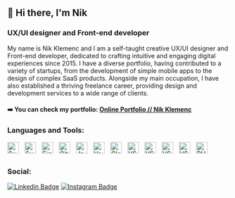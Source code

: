 ## 👋 Hi there, I'm Nik

### UX/UI designer and Front-end developer

My name is Nik Klemenc and I am a self-taught creative UX/UI designer and Front-end developer, dedicated to crafting intuitive and engaging digital experiences since 2015. I have a diverse portfolio, having contributed to a variety of startups, from the development of simple mobile apps to the design of complex SaaS products. Alongside my main occupation, I have also established a thriving freelance career, providing design and development services to a wide range of clients.

#### ➡️ You can check my portfolio: [Online Portfolio // Nik Klemenc](https://www.klemenc.si)

### Languages and Tools:

[<img align="left" alt="SvelteKit" width="26px" src="https://cdn.jsdelivr.net/gh/devicons/devicon@latest/icons/svelte/svelte-original.svg" style="padding-right:10px;" />](https://kit.svelte.dev/)

[<img align="left" alt="Supabase" width="26px"  src="https://cdn.jsdelivr.net/gh/devicons/devicon@latest/icons/supabase/supabase-original.svg"  style="padding-right:10px;" />](https://supabase.com/)

[<img src="https://cdn.jsdelivr.net/gh/devicons/devicon@latest/icons/figma/figma-original.svg" align="left" alt="Figma" width="26px"  style="padding-right:10px;" />](https://figma.com/)

<img src="https://cdn.jsdelivr.net/gh/devicons/devicon@latest/icons/git/git-original.svg" align="left" alt="Git" width="26px"  style="padding-right:10px;" />

<img  src="https://cdn.jsdelivr.net/gh/devicons/devicon@latest/icons/javascript/javascript-original.svg"  align="left" alt="JavaScript" width="26px"  style="padding-right:10px;" />

[<img src="https://cdn.jsdelivr.net/gh/devicons/devicon@latest/icons/vercel/vercel-original.svg" align="left" alt="Vercel" width="26px"  style="padding-right:10px;" />](https://vercel.com/)

[<img src="https://cdn.jsdelivr.net/gh/devicons/devicon@latest/icons/cloudflare/cloudflare-original.svg" align="left" alt="Cloudflare" width="26px"  style="padding-right:10px;" />](https://cloudflare.com/)

<img  src="https://cdn.jsdelivr.net/gh/devicons/devicon@latest/icons/vscode/vscode-original.svg"  align="left" alt="VS Code" width="26px"  style="padding-right:10px;" />

<img src="https://cdn.jsdelivr.net/gh/devicons/devicon@latest/icons/html5/html5-original.svg"   align="left" alt="VS Code" width="26px"  style="padding-right:10px;" />

[<img src="https://cdn.jsdelivr.net/gh/devicons/devicon@latest/icons/tailwindcss/tailwindcss-original.svg"  align="left" alt="VS Code" width="26px"  style="padding-right:10px;" />](https://tailwindcss.com/)

<img src="https://cdn.jsdelivr.net/gh/devicons/devicon@latest/icons/css3/css3-original.svg"  align="left" alt="VS Code" width="26px"  style="padding-right:10px;" />

[<img align="left" alt="PHP" width="26px"  src="https://cdn.jsdelivr.net/gh/devicons/devicon@latest/icons/php/php-original.svg"  style="padding-right:10px;" />](https://www.php.net)

<br />
<br />

### Social:

[![Linkedin Badge](https://img.shields.io/badge/-nikklemenc-blue?style=flat&logo=Linkedin&logoColor=white&link=https://www.linkedin.com/in/nik-klemenc-7825a9107/)](https://www.linkedin.com/in/nik-klemenc-7825a9107/)
[![Instagram Badge](https://img.shields.io/badge/-@nikklemenc-purple?style=flat&logo=instagram&logoColor=white&link=https://instagram.com/nikklemenc/)](https://instagram.com/nikklemenc)
